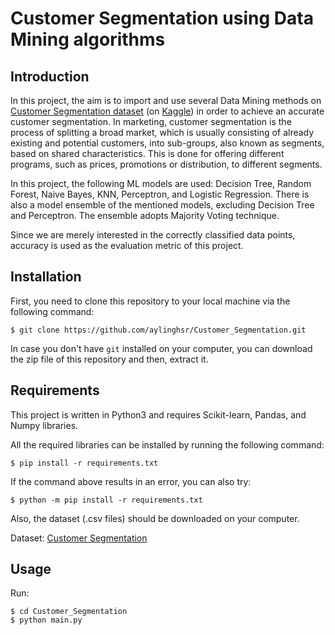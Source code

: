 # Customer Segmentation using Data Mining algorithms

## Introduction
In this project, the aim is to import and use several Data Mining methods on [Customer Segmentation dataset](https://www.kaggle.com/datasets/vetrirah/customer) (on [Kaggle](https://www.kaggle.com)) in order to achieve an accurate customer segmentation. In marketing, customer segmentation is the process of splitting a broad market, which is usually consisting of already existing and potential customers, into sub-groups, also known as segments, based on shared characteristics. This is done for offering different programs, such as prices, promotions or distribution, to different segments.

In this project, the following ML models are used: Decision Tree, Random Forest, Naive Bayes, KNN, Perceptron, and Logistic Regression.
There is also a model ensemble of the mentioned models, excluding Decision Tree and Perceptron. The ensemble adopts Majority Voting technique.

Since we are merely interested in the correctly classified data points, accuracy is used as the evaluation metric of this project.

## Installation
First, you need to clone this repository to your local machine via the following command:
```shell
$ git clone https://github.com/aylinghsr/Customer_Segmentation.git
```
In case you don't have `git` installed on your computer, you can download the zip file of this repository and then, extract it.

## Requirements
This project is written in Python3 and requires Scikit-learn, Pandas, and Numpy libraries.

All the required libraries can be installed by running the following command:
```shell
$ pip install -r requirements.txt
```
If the command above results in an error, you can also try:
```shell
$ python -m pip install -r requirements.txt
```
Also, the dataset (.csv files) should be downloaded on your computer.

Dataset: [Customer Segmentation](https://www.kaggle.com/datasets/vetrirah/customer)

## Usage
Run:
```shell
$ cd Customer_Segmentation
$ python main.py
```